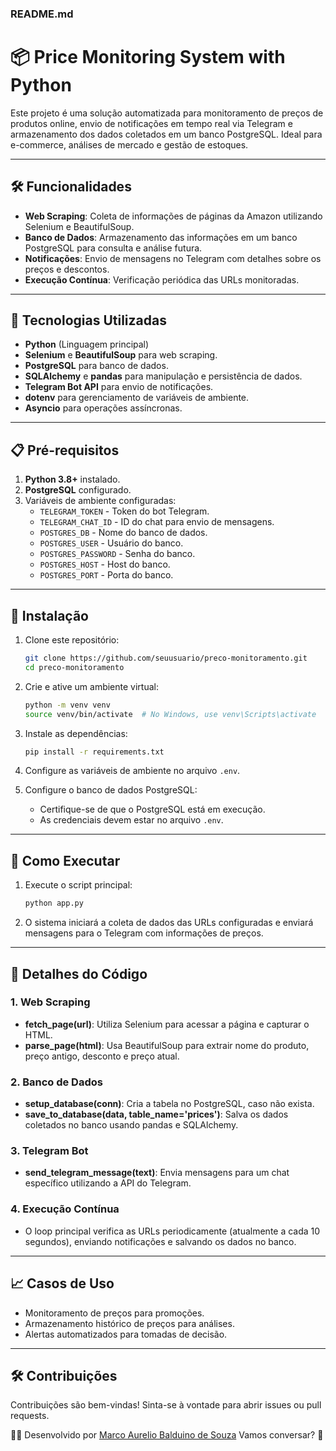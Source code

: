 ### README.md


# 📦 Price Monitoring System with Python

Este projeto é uma solução automatizada para monitoramento de preços de produtos online, envio de notificações em tempo real via Telegram e armazenamento dos dados coletados em um banco PostgreSQL. Ideal para e-commerce, análises de mercado e gestão de estoques.

---

## 🛠️ **Funcionalidades**
- **Web Scraping**: Coleta de informações de páginas da Amazon utilizando Selenium e BeautifulSoup.
- **Banco de Dados**: Armazenamento das informações em um banco PostgreSQL para consulta e análise futura.
- **Notificações**: Envio de mensagens no Telegram com detalhes sobre os preços e descontos.
- **Execução Contínua**: Verificação periódica das URLs monitoradas.

---

## 🚀 **Tecnologias Utilizadas**
- **Python** (Linguagem principal)
- **Selenium** e **BeautifulSoup** para web scraping.
- **PostgreSQL** para banco de dados.
- **SQLAlchemy** e **pandas** para manipulação e persistência de dados.
- **Telegram Bot API** para envio de notificações.
- **dotenv** para gerenciamento de variáveis de ambiente.
- **Asyncio** para operações assíncronas.

---

## 📋 **Pré-requisitos**
1. **Python 3.8+** instalado.
2. **PostgreSQL** configurado.
3. Variáveis de ambiente configuradas:
   - `TELEGRAM_TOKEN` - Token do bot Telegram.
   - `TELEGRAM_CHAT_ID` - ID do chat para envio de mensagens.
   - `POSTGRES_DB` - Nome do banco de dados.
   - `POSTGRES_USER` - Usuário do banco.
   - `POSTGRES_PASSWORD` - Senha do banco.
   - `POSTGRES_HOST` - Host do banco.
   - `POSTGRES_PORT` - Porta do banco.

---

## 🔧 **Instalação**
1. Clone este repositório:
   ```bash
   git clone https://github.com/seuusuario/preco-monitoramento.git
   cd preco-monitoramento
   ```

2. Crie e ative um ambiente virtual:
   ```bash
   python -m venv venv
   source venv/bin/activate  # No Windows, use venv\Scripts\activate
   ```

3. Instale as dependências:
   ```bash
   pip install -r requirements.txt
   ```

4. Configure as variáveis de ambiente no arquivo `.env`.

5. Configure o banco de dados PostgreSQL:
   - Certifique-se de que o PostgreSQL está em execução.
   - As credenciais devem estar no arquivo `.env`.

---

## 🚀 **Como Executar**
1. Execute o script principal:
   ```bash
   python app.py
   ```
2. O sistema iniciará a coleta de dados das URLs configuradas e enviará mensagens para o Telegram com informações de preços.

---

## 📜 **Detalhes do Código**

### 1. **Web Scraping**
- **fetch_page(url)**: Utiliza Selenium para acessar a página e capturar o HTML.
- **parse_page(html)**: Usa BeautifulSoup para extrair nome do produto, preço antigo, desconto e preço atual.

### 2. **Banco de Dados**
- **setup_database(conn)**: Cria a tabela no PostgreSQL, caso não exista.
- **save_to_database(data, table_name='prices')**: Salva os dados coletados no banco usando pandas e SQLAlchemy.

### 3. **Telegram Bot**
- **send_telegram_message(text)**: Envia mensagens para um chat específico utilizando a API do Telegram.

### 4. **Execução Contínua**
- O loop principal verifica as URLs periodicamente (atualmente a cada 10 segundos), enviando notificações e salvando os dados no banco.

---

## 📈 **Casos de Uso**
- Monitoramento de preços para promoções.
- Armazenamento histórico de preços para análises.
- Alertas automatizados para tomadas de decisão.

---

## 🛠️ **Contribuições**
Contribuições são bem-vindas! Sinta-se à vontade para abrir issues ou pull requests.


👨‍💻 Desenvolvido por [Marco Aurelio Balduino de Souza](https://www.linkedin.com/in/marcoaureliobalduinodesouza/) Vamos conversar? 🚀
```
